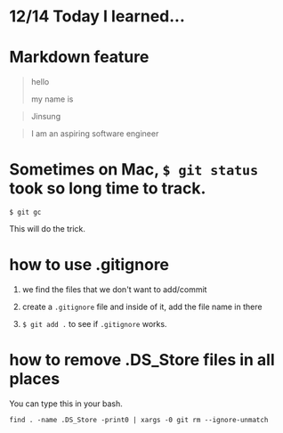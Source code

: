 # 12/14 Today I learned...

# Markdown feature

> hello
> 
> my name is

> Jinsung

> I am an aspiring software engineer

# Sometimes on Mac, `$ git status` took so long time to track.

```
$ git gc
```

This will do the trick.

# how to use .gitignore

1. we find the files that we don't want to add/commit

2. create a `.gitignore` file and inside of it, add the file name in there

3. `$ git add .` to see if `.gitignore` works.

# how to remove .DS_Store files in all places


You can type this in your bash.

```
find . -name .DS_Store -print0 | xargs -0 git rm --ignore-unmatch
```

